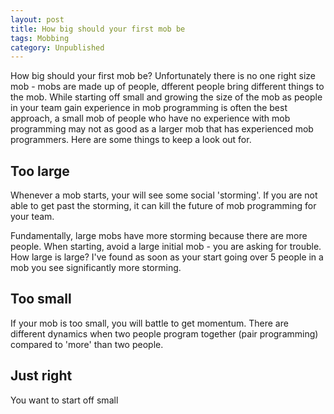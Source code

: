 ```yaml
---
layout: post
title: How big should your first mob be
tags: Mobbing
category: Unpublished
---
```


How big should your first mob be? Unfortunately there is no one right size mob - mobs are made up of people, dfferent people bring different things to the mob. While starting off small and growing the size of the mob as people in your team gain experience in mob programming is often the best approach, a small mob of people who have no experience with mob programming may not as good as a larger mob that has experienced mob programmers. Here are some things to keep a look out for.

## Too large 

Whenever a mob starts, your will see some social 'storming'. If you are not able to get past the storming, it can kill the future of mob programming for your team.

Fundamentally, large mobs have more storming because there are more people. When starting, avoid a large initial mob - you are asking for trouble. How large is large? I've found as soon as your start going over 5 people in a mob you see significantly more storming.

## Too small 

If your mob is too small, you will battle to get momentum. There are different dynamics when two people program together (pair programming) compared to 'more' than two people. 

## Just right

You want to start off small
